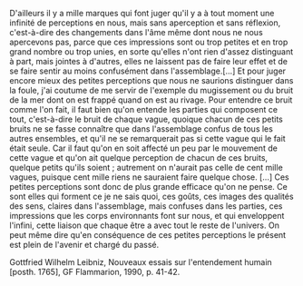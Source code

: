 D'ailleurs il y a mille marques qui font juger qu'il y a à tout moment une infinité de perceptions en nous, mais sans aperception et sans réflexion, c'est-à-dire des changements dans l'âme même dont nous ne nous apercevons pas, parce que ces impressions sont ou trop petites et en trop grand nombre ou trop unies, en sorte qu'elles n'ont rien d'assez distinguant à part, mais jointes à d'autres, elles ne laissent pas de faire leur effet et de se faire sentir au moins confusément dans l'assemblage.[…] Et pour juger encore mieux des petites perceptions que nous ne saurions distinguer dans la foule, j'ai coutume de me servir de l'exemple du mugissement ou du bruit de la mer dont on est frappé quand on est au rivage. Pour entendre ce bruit comme l'on fait, il faut bien qu'on entende les parties qui composent ce tout, c'est-à-dire le bruit de chaque vague, quoique chacun de ces petits bruits ne se fasse connaître que dans l'assemblage confus de tous les autres ensembles, et qu'il ne se remarquerait pas si cette vague qui le fait était seule. Car il faut qu'on en soit affecté un peu par le mouvement de cette vague et qu'on ait quelque perception de chacun de ces bruits, quelque petits qu'ils soient ; autrement on n'aurait pas celle de cent mille vagues, puisque cent mille riens ne sauraient faire quelque chose. […]
Ces petites perceptions sont donc de plus grande efficace qu'on ne pense. Ce sont elles qui forment ce je ne sais quoi, ces goûts, ces images des qualités des sens, claires dans l'assemblage, mais confuses dans les parties, ces impressions que les corps environnants font sur nous, et qui enveloppent l'infini, cette liaison que chaque être a avec tout le reste de l'univers. On peut même dire qu'en conséquence de ces petites perceptions le présent est plein de l'avenir et chargé du passé.

Gottfried Wilhelm Leibniz, Nouveaux essais sur l'entendement humain [posth. 1765], GF Flammarion, 1990, p. 41-42.
